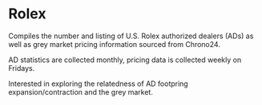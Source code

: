 # Rolex
Compiles the number and listing of U.S. Rolex authorized dealers (ADs) as well as grey market pricing information sourced from Chrono24.

AD statistics are collected monthly, pricing data is collected weekly on Fridays. 

Interested in exploring the relatedness of AD footpring expansion/contraction and the grey market.
